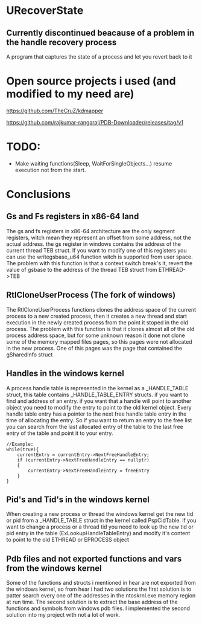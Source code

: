 # URecoverState

<h2>Currently discontinued beacause of a problem in the handle recovery process</h2>

A program that captures the state of a process and let you revert back to it

<h1>Open source projects i used (and modified to my need are)</h1>

https://github.com/TheCruZ/kdmapper

https://github.com/rajkumar-rangaraj/PDB-Downloader/releases/tag/v1


<h1>TODO:</h1>

<ul>

<li>Make waiting functions(Sleep, WaitForSingleObjects...) resume execution not from the start.</li>

</ul>

<h1>Conclusions</h1>

<h2>Gs and Fs registers in x86-64 land</h2>
The gs and fs registers in x86-64 architecture are the only segment registers, witch mean they represent an offset
from some address, not the actual address. the gs register in windows contains the address of the current thread TEB struct. If you want to modify one of this registers you can use the writegsbase_u64 function witch is supported from user space. The problem with this function is that a context switch break's it, revert the value of gsbase to the address of the thread TEB struct from ETHREAD->TEB

<h2>RtlCloneUserProcess (The fork of windows)</h2>
The RtlCloneUserProcess functions clones the address space of the current process to a new created process, then it creates a new thread and start execution in the newly created process from the point it stoped in the old process.
The problem with this function is that it clones almost all of the old process address space, but for some unknown reason it done not clone some of the memory mapped files pages, so this pages were not allocated in the new process. 
One of this pages was the page that contained the gSharedInfo struct

<h2>Handles in the windows kernel</h2>
A process handle table is represented in the kernel as a _HANDLE_TABLE struct, this table contains _HANDLE_TABLE_ENTRY structs. if you want to find and address of an entry. if you want that a handle will point to another object you need to modify the entry to point to the old kernel object. Every handle table entry has a pointer to the next free handle table entry in the time of allocating the entry. So if you want to return an entry to the free list you can search from the last allocated entry of the table to the last free entry of the table
and point it to your entry.
    
    //Example:
    while(true){
        currentEntry = currentEntry->NextFreeHandleEntry; 
        if (currentEntry->NextFreeHandleEntry == nullptr) 
        {
            currentEntry->NextFreeHandleEntry = freeEntry
        } 
    }

<h2>Pid's and Tid's in the windows kernel</h2>
When creating a new process or thread the windows kernel get the new tid or pid from a _HANDLE_TABLE
struct in the kernel called PspCidTable. if you want to change a process or a thread tid you need to look up the new tid or pid entry in the table (ExLookupHandleTableEntry) and modify it's content to point to the old ETHREAD or EPROCESS object 

<h2>Pdb files and not exported functions and vars from the windows kernel</h2>
Some of the functions and structs i mentioned in hear are not exported from the windows kernel, so from hear i had two solutions the first solution  is to patter search every one of the addresses in the ntoskrnl.exe memory region at run time. The second solution is to extract the base address of the functions and symbols from windows pdb files.
I implemented the second solution into my project with not a lot of work.

